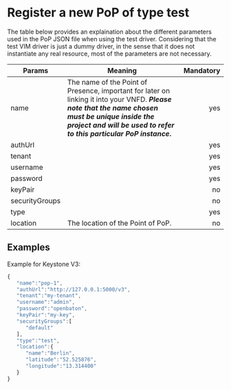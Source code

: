# Register a new PoP of type test

The table below provides an explaination about the different parameters used in the PoP JSON file when using the test driver. 
Considering that the test VIM driver is just a dummy driver, in the sense that it does not instantiate any real resource, most of the parameters are not necessary. 

| Params         | Meaning                                                                                                                                                                                | Mandatory |
|----------------|----------------------------------------------------------------------------------------------------------------------------------------------------------------------------------------|----------:|
| name           | The name of the Point of Presence, important for later on linking it into your VNFD. **_Please note that the name chosen must be unique inside the project and will be used to refer to this particular PoP instance_.**                                                                                                                                                         |       yes |
| authUrl        |    |       yes |
| tenant         |    |       yes |
| username       |                                                                                                                    |       yes |
| password       | |       yes |
| keyPair        |                                                                                                |       no |
| securityGroups |                                              |        no |
| type           | |       yes |
| location       | The location of the Point of PoP.                                                      |        no |


## Examples

Example for Keystone V3: 

```javascript
{
   "name":"pop-1",
   "authUrl":"http://127.0.0.1:5000/v3",
   "tenant":"my-tenant",
   "username":"admin",
   "password":"openbaton",
   "keyPair":"my-key",
   "securityGroups":[
      "default"
   ],
   "type":"test",
   "location":{
      "name":"Berlin",
      "latitude":"52.525876",
      "longitude":"13.314400"
   }
}
```

